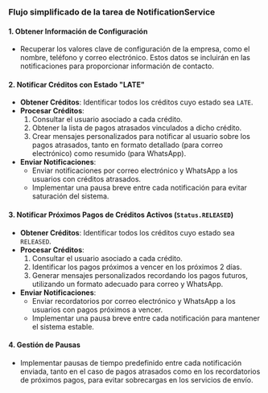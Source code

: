 ### **Flujo simplificado de la tarea de NotificationService**

#### **1. Obtener Información de Configuración**
   - Recuperar los valores clave de configuración de la empresa, como el nombre, teléfono y correo electrónico. Estos datos se incluirán en las notificaciones para proporcionar información de contacto.

#### **2. Notificar Créditos con Estado "LATE"**
   - **Obtener Créditos**: Identificar todos los créditos cuyo estado sea `LATE`.
   - **Procesar Créditos**:
     1. Consultar el usuario asociado a cada crédito.
     2. Obtener la lista de pagos atrasados vinculados a dicho crédito.
     3. Crear mensajes personalizados para notificar al usuario sobre los pagos atrasados, tanto en formato detallado (para correo electrónico) como resumido (para WhatsApp).
   - **Enviar Notificaciones**:
     - Enviar notificaciones por correo electrónico y WhatsApp a los usuarios con créditos atrasados.
     - Implementar una pausa breve entre cada notificación para evitar saturación del sistema.

#### **3. Notificar Próximos Pagos de Créditos Activos (`Status.RELEASED`)**
   - **Obtener Créditos**: Identificar todos los créditos cuyo estado sea `RELEASED`.
   - **Procesar Créditos**:
     1. Consultar el usuario asociado a cada crédito.
     2. Identificar los pagos próximos a vencer en los próximos 2 días.
     3. Generar mensajes personalizados recordando los pagos futuros, utilizando un formato adecuado para correo y WhatsApp.
   - **Enviar Notificaciones**:
     - Enviar recordatorios por correo electrónico y WhatsApp a los usuarios con pagos próximos a vencer.
     - Implementar una pausa breve entre cada notificación para mantener el sistema estable.

#### **4. Gestión de Pausas**
   - Implementar pausas de tiempo predefinido entre cada notificación enviada, tanto en el caso de pagos atrasados como en los recordatorios de próximos pagos, para evitar sobrecargas en los servicios de envío.
